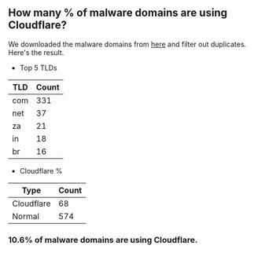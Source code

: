 ## How many % of malware domains are using Cloudflare?


We downloaded the malware domains from [here](https://urlhaus.abuse.ch) and filter out duplicates.
Here's the result.


[//]: # (start replacement)


- Top 5 TLDs

| TLD | Count |
| --- | --- |
| com | 331 |
| net | 37 |
| za | 21 |
| in | 18 |
| br | 16 |


- Cloudflare %

| Type | Count |
| --- | --- |
| Cloudflare | 68 |
| Normal | 574 |


### 10.6% of malware domains are using Cloudflare.